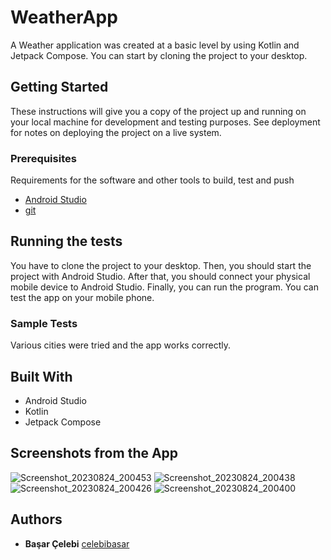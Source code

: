 # WeatherApp

A Weather application was created at a basic level by using Kotlin and Jetpack Compose. You can start by cloning the project to your desktop.


## Getting Started

These instructions will give you a copy of the project up and running on
your local machine for development and testing purposes. See deployment
for notes on deploying the project on a live system.

### Prerequisites

Requirements for the software and other tools to build, test and push 
- [Android Studio](https://developer.android.com/studio/install)
- [git](https://git-scm.com/downloads)

## Running the tests

You have to clone the project to your desktop. Then, you should start the project with Android Studio. After that, you should connect your physical mobile device to Android Studio. Finally, you can run the program. You can test the app on your mobile phone.

### Sample Tests

Various cities were tried and the app works correctly.

## Built With

  - Android Studio
  - Kotlin
  - Jetpack Compose

## Screenshots from the App
![Screenshot_20230824_200453](https://github.com/celebibasar/WeatherApp_Compose/assets/75533431/9fa9e52f-f14c-45fd-9345-4196a4b548f5)
![Screenshot_20230824_200438](https://github.com/celebibasar/WeatherApp_Compose/assets/75533431/1e814e38-271c-4e93-abf2-980ac27495aa)
![Screenshot_20230824_200426](https://github.com/celebibasar/WeatherApp_Compose/assets/75533431/e0b4e806-e864-47ae-a82a-ae6e6fdaf3e8)
![Screenshot_20230824_200400](https://github.com/celebibasar/WeatherApp_Compose/assets/75533431/5418f396-1708-472b-be5a-98e259c9163f)


## Authors

  - **Başar Çelebi**
    [celebibasar](https://github.com/celebibasar)



